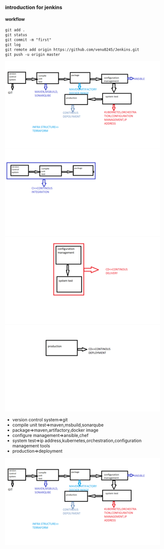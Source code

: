 ### introduction for jenkins
#### workflow 

 ```
 git add .
 git status
 git commit -m "first"
 git log
 git remote add origin https://github.com/venu0245/Jenkins.git
 git push -u origin master
 
 ```
![preview](images/images01.png)
![preview](images/images02.png)
![preview](images/images03.png)
![preview](images/images04.png)

* version control system=>git
* compile unit test=>maven,msbuild,sonarqube
* package=>maven,artifactory,docker image
* configure management=>ansible,chef
* system test=>ip address,kubernetes,orchestration,configuration management tools
* production=>deployment

 ![preview](images/images05.png)

